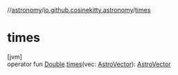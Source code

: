 //[astronomy](../../index.md)/[io.github.cosinekitty.astronomy](index.md)/[times](times.md)

# times

[jvm]\
operator fun [Double](https://kotlinlang.org/api/latest/jvm/stdlib/kotlin/-double/index.html).[times](times.md)(vec: [AstroVector](-astro-vector/index.md)): [AstroVector](-astro-vector/index.md)

